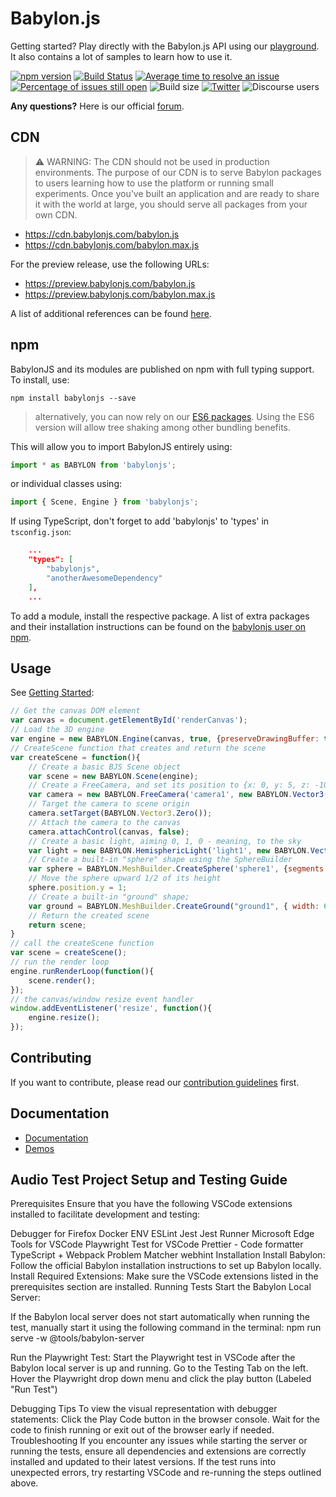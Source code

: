 # Babylon.js

Getting started? Play directly with the Babylon.js API using our [playground](https://playground.babylonjs.com/). It also contains a lot of samples to learn how to use it.

[![npm version](https://badge.fury.io/js/babylonjs.svg)](https://badge.fury.io/js/babylonjs)
[![Build Status](https://dev.azure.com/babylonjs/ContinousIntegration/_apis/build/status/CI?branchName=master)](https://dev.azure.com/babylonjs/ContinousIntegration/_build/latest?definitionId=14&branchName=master)
[![Average time to resolve an issue](http://isitmaintained.com/badge/resolution/BabylonJS/Babylon.js.svg)](http://isitmaintained.com/project/BabylonJS/Babylon.js "Average time to resolve an issue")
[![Percentage of issues still open](https://isitmaintained.com/badge/open/babylonJS/babylon.js.svg)](https://isitmaintained.com/project/babylonJS/babylon.js "Percentage of issues still open")
![Build size](https://img.shields.io/bundlephobia/minzip/babylonjs)
[![Twitter](https://img.shields.io/twitter/follow/babylonjs.svg?style=social&label=Follow)](https://twitter.com/intent/follow?screen_name=babylonjs)
![Discourse users](https://img.shields.io/discourse/users?server=https%3A%2F%2Fforum.babylonjs.com)

**Any questions?** Here is our official [forum](https://forum.babylonjs.com/).

## CDN

> ⚠️ WARNING: The CDN should not be used in production environments. The purpose of our CDN is to serve Babylon packages to users learning how to use the platform or running small experiments. Once you've built an application and are ready to share it with the world at large, you should serve all packages from your own CDN.

- <https://cdn.babylonjs.com/babylon.js>
- <https://cdn.babylonjs.com/babylon.max.js>


For the preview release, use the following URLs:

- <https://preview.babylonjs.com/babylon.js>
- <https://preview.babylonjs.com/babylon.max.js>

A list of additional references can be found [here](https://doc.babylonjs.com/divingDeeper/developWithBjs/frameworkVers#cdn-current-versions).

## npm

BabylonJS and its modules are published on npm with full typing support. To install, use:

```text
npm install babylonjs --save
```

> alternatively, you can now rely on our [ES6 packages](https://doc.babylonjs.com/setup/frameworkPackages/npmSupport#es6). Using the ES6 version will allow tree shaking among other bundling benefits.

This will allow you to import BabylonJS entirely using:

```javascript
import * as BABYLON from 'babylonjs';
```

or individual classes using:

```javascript
import { Scene, Engine } from 'babylonjs';
```

If using TypeScript, don't forget to add 'babylonjs' to 'types' in `tsconfig.json`:

```json
    ...
    "types": [
        "babylonjs",
        "anotherAwesomeDependency"
    ],
    ...
```

To add a module, install the respective package. A list of extra packages and their installation instructions can be found on the [babylonjs user on npm](https://www.npmjs.com/~babylonjs).

## Usage

See [Getting Started](https://doc.babylonjs.com/#getting-started):

```javascript
// Get the canvas DOM element
var canvas = document.getElementById('renderCanvas');
// Load the 3D engine
var engine = new BABYLON.Engine(canvas, true, {preserveDrawingBuffer: true, stencil: true});
// CreateScene function that creates and return the scene
var createScene = function(){
    // Create a basic BJS Scene object
    var scene = new BABYLON.Scene(engine);
    // Create a FreeCamera, and set its position to {x: 0, y: 5, z: -10}
    var camera = new BABYLON.FreeCamera('camera1', new BABYLON.Vector3(0, 5, -10), scene);
    // Target the camera to scene origin
    camera.setTarget(BABYLON.Vector3.Zero());
    // Attach the camera to the canvas
    camera.attachControl(canvas, false);
    // Create a basic light, aiming 0, 1, 0 - meaning, to the sky
    var light = new BABYLON.HemisphericLight('light1', new BABYLON.Vector3(0, 1, 0), scene);
    // Create a built-in "sphere" shape using the SphereBuilder
    var sphere = BABYLON.MeshBuilder.CreateSphere('sphere1', {segments: 16, diameter: 2, sideOrientation: BABYLON.Mesh.FRONTSIDE}, scene);
    // Move the sphere upward 1/2 of its height
    sphere.position.y = 1;
    // Create a built-in "ground" shape;
    var ground = BABYLON.MeshBuilder.CreateGround("ground1", { width: 6, height: 6, subdivisions: 2, updatable: false }, scene);
    // Return the created scene
    return scene;
}
// call the createScene function
var scene = createScene();
// run the render loop
engine.runRenderLoop(function(){
    scene.render();
});
// the canvas/window resize event handler
window.addEventListener('resize', function(){
    engine.resize();
});
```

## Contributing

If you want to contribute, please read our [contribution guidelines](https://doc.babylonjs.com/contribute/toBabylon) first.

## Documentation

- [Documentation](https://doc.babylonjs.com)
- [Demos](https://www.babylonjs.com/community/)


## Audio Test Project Setup and Testing Guide

Prerequisites
Ensure that you have the following VSCode extensions installed to facilitate development and testing:

Debugger for Firefox
Docker
ENV
ESLint
Jest
Jest Runner
Microsoft Edge Tools for VSCode
Playwright Test for VSCode
Prettier - Code formatter
TypeScript + Webpack Problem Matcher
webhint
Installation
Install Babylon: Follow the official Babylon installation instructions to set up Babylon locally.
Install Required Extensions: Make sure the VSCode extensions listed in the prerequisites section are installed.
Running Tests
Start the Babylon Local Server:

If the Babylon local server does not start automatically when running the test, manually start it using the following command in the terminal:
npm run serve -w @tools/babylon-server

Run the Playwright Test:
Start the Playwright test in VSCode after the Babylon local server is up and running.
Go to the Testing Tab on the left. Hover the Playwright drop down menu and click the play button (Labeled "Run Test")

Debugging Tips
To view the visual representation with debugger statements:
Click the Play Code button in the browser console.
Wait for the code to finish running or exit out of the browser early if needed.
Troubleshooting
If you encounter any issues while starting the server or running the tests, ensure all dependencies and extensions are correctly installed and updated to their latest versions.
If the test runs into unexpected errors, try restarting VSCode and re-running the steps outlined above.

